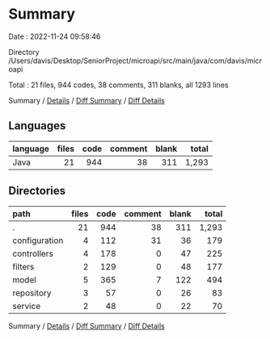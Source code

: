 # Summary

Date : 2022-11-24 09:58:46

Directory /Users/davis/Desktop/SeniorProject/microapi/src/main/java/com/davis/microapi

Total : 21 files,  944 codes, 38 comments, 311 blanks, all 1293 lines

Summary / [Details](details.md) / [Diff Summary](diff.md) / [Diff Details](diff-details.md)

## Languages
| language | files | code | comment | blank | total |
| :--- | ---: | ---: | ---: | ---: | ---: |
| Java | 21 | 944 | 38 | 311 | 1,293 |

## Directories
| path | files | code | comment | blank | total |
| :--- | ---: | ---: | ---: | ---: | ---: |
| . | 21 | 944 | 38 | 311 | 1,293 |
| configuration | 4 | 112 | 31 | 36 | 179 |
| controllers | 4 | 178 | 0 | 47 | 225 |
| filters | 2 | 129 | 0 | 48 | 177 |
| model | 5 | 365 | 7 | 122 | 494 |
| repository | 3 | 57 | 0 | 26 | 83 |
| service | 2 | 48 | 0 | 22 | 70 |

Summary / [Details](details.md) / [Diff Summary](diff.md) / [Diff Details](diff-details.md)